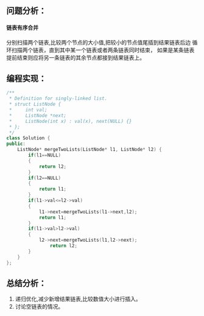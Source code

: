 ## 问题分析：
#### 链表有序合并
分别扫描两个链表,比较两个节点的大小值,把较小的节点值尾插到结果链表后边
循环扫描两个链表，直到其中某一个链表或者两条链表同时结束，
如果是某条链表提前结束则应将另一条链表的其余节点都接到结果链表上。
## 编程实现：
```C++
/**
 * Definition for singly-linked list.
 * struct ListNode {
 *     int val;
 *     ListNode *next;
 *     ListNode(int x) : val(x), next(NULL) {}
 * };
 */
class Solution {
public:
    ListNode* mergeTwoLists(ListNode* l1, ListNode* l2) {
        if(l1==NULL)
        {
            return l2;
        }
        if(l2==NULL)
        {
            return l1;
        }
        if(l1->val<=l2->val)
        {
            l1->next=mergeTwoLists(l1->next,l2);
            return l1;
        }
        if(l1->val>l2->val)
        {
            l2->next=mergeTwoLists(l1,l2->next);
                return l2;
        }
    }
};
```
## 总结分析：
1. 递归优化,减少新增结果链表,比较数值大小进行插入。
2. 讨论空链表的情况。
